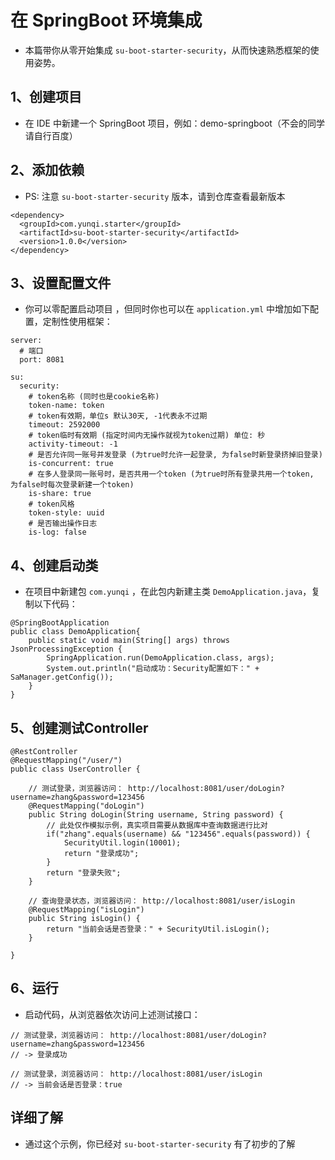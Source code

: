 # 在 SpringBoot 环境集成

- 本篇带你从零开始集成 `su-boot-starter-security`，从而快速熟悉框架的使用姿势。

## 1、创建项目

- 在 IDE 中新建一个 SpringBoot 项目，例如：demo-springboot（不会的同学请自行百度）

## 2、添加依赖

- PS: 注意 `su-boot-starter-security` 版本，请到仓库查看最新版本
```
<dependency>
  <groupId>com.yunqi.starter</groupId>
  <artifactId>su-boot-starter-security</artifactId>
  <version>1.0.0</version>
</dependency>
```

## 3、设置配置文件

- 你可以零配置启动项目 ，但同时你也可以在 `application.yml` 中增加如下配置，定制性使用框架：
```
server:
  # 端口
  port: 8081

su:
  security:
    # token名称 (同时也是cookie名称)
    token-name: token
    # token有效期，单位s 默认30天, -1代表永不过期
    timeout: 2592000
    # token临时有效期 (指定时间内无操作就视为token过期) 单位: 秒
    activity-timeout: -1
    # 是否允许同一账号并发登录 (为true时允许一起登录, 为false时新登录挤掉旧登录)
    is-concurrent: true
    # 在多人登录同一账号时，是否共用一个token (为true时所有登录共用一个token, 为false时每次登录新建一个token)
    is-share: true
    # token风格
    token-style: uuid
    # 是否输出操作日志
    is-log: false

```

## 4、创建启动类

- 在项目中新建包 `com.yunqi` ，在此包内新建主类 `DemoApplication.java`，复制以下代码：

```
@SpringBootApplication
public class DemoApplication{
    public static void main(String[] args) throws JsonProcessingException {
        SpringApplication.run(DemoApplication.class, args);
        System.out.println("启动成功：Security配置如下：" + SaManager.getConfig());
    }
}
```

## 5、创建测试Controller

```
@RestController
@RequestMapping("/user/")
public class UserController {

    // 测试登录，浏览器访问： http://localhost:8081/user/doLogin?username=zhang&password=123456
    @RequestMapping("doLogin")
    public String doLogin(String username, String password) {
        // 此处仅作模拟示例，真实项目需要从数据库中查询数据进行比对 
        if("zhang".equals(username) && "123456".equals(password)) {
            SecurityUtil.login(10001);
            return "登录成功";
        }
        return "登录失败";
    }

    // 查询登录状态，浏览器访问： http://localhost:8081/user/isLogin
    @RequestMapping("isLogin")
    public String isLogin() {
        return "当前会话是否登录：" + SecurityUtil.isLogin();
    }

}
```

## 6、运行

- 启动代码，从浏览器依次访问上述测试接口：
```
// 测试登录，浏览器访问： http://localhost:8081/user/doLogin?username=zhang&password=123456
// -> 登录成功

// 测试登录，浏览器访问： http://localhost:8081/user/isLogin
// -> 当前会话是否登录：true

```

## 详细了解

- 通过这个示例，你已经对 `su-boot-starter-security` 有了初步的了解
